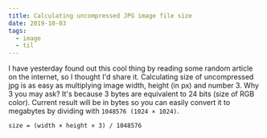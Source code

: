 ```yaml
---
title: Calculating uncompressed JPG image file size
date: 2019-10-03
tags:
  - image
  - til
---
```


I have yesterday found out this cool thing by reading some random article on the internet, so I thought I'd share it. Calculating size of uncompressed jpg is as easy as multiplying image width, height (in px) and number 3. Why 3 you may ask? It's because 3 bytes are equivalent to 24 bits (size of RGB color). Current result will be in bytes so you can easily convert it to megabytes by dividing with `1048576 (1024 × 1024)`.

```text
size = (width × height × 3) / 1048576
```

